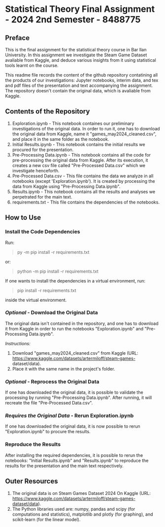 # Statistical Theory Final Assignment - 2024 2nd Semester - 8488775
## Preface
This is the final assignment for the statistical theory course in Bar
Ilan University. In this assignment we investigate the Steam Game
Dataset avaliable from Kaggle, and deduce various insights from it using
statistical tools learnt on the course.

This readme file records the content of the github repository
contatining all the products of our investigations: Jupyter notebooks,
interim data, and tex and pdf files of the presentation and text
accompanying the assignment. The repository doesn't contain the original
data, which is avaliable from Kaggle.

## Contents of the Repository
1. Exploration.ipynb - This notebook containes our preliminary
   investigations of the original data. In order to run it, one has to
   download the original data from Kaggle, name it
   "games\_may2024\_cleaned.csv", and place it in the same folder as the
   notebook.
1. Initial Results.ipynb - This notebook contains the initial results we
   procured for the presentation.
1. Pre-Processing Data.ipynb - This notebook contains all the code for
   pre-processing the original data from Kaggle. After its execution, it
   creates a new csv file called "Pre-Processed Data.csv" which we
   investigate henceforth.
1. Pre-Processed Data.csv - This file contains the data we analyze in
   all notebooks (except 'Exploration.ipynb'). It is created by
   processing the data from Kaggle using "Pre-Processing Data.ipynb".
1. Results.ipynb - This notebook contains all the results and analyses
   we perpetrated for the main text.
1. requirements.txt - This file contains the dependencies of the
   notebooks.

## How to Use
### Install the Code Dependencies
Run:
> py -m pip install -r requirements.txt

or:
> python -m pip install -r requirements.txt

If one wants to install the dependencies in a virtual environment, run:
> pip install -r requirements.txt

inside the virtual environment.

### *Optional* - Download the Original Data
The original data isn't contained in the repository, and one has to
download it from Kaggle in order to run the notebooks
"Exploration.ipynb" and "Pre-Processing Data.ipynb".

*Instructions:*
1. Download "games\_may2024\_cleaned.csv" from Kaggle (URL: https://www.kaggle.com/datasets/artermiloff/steam-games-
dataset/data).
1. Place it with the same name in the project's folder.

### *Optional* - Reprocess the Original Data
If one has downloaded the original data, it is possible to validate the
processing by running "Pre-Processing Data.ipynb". After running, it
will recreate the file "Pre-Processed Data.csv".

### *Requires the Original Data* - Rerun Exploration.ipynb
If one has downloaded the original data, it is now possible to rerun
"Exploration.ipynb" to procure the results.

### Reproduce the Results
After installing the required dependencies, it is possible to rerun the
notebooks: "Initial Results.ipynb" and "Results.ipynb" to reproduce the
results for the presentation and the main text respectively.

## Outer Resources
1. The original data is on Steam Games Dataset 2024 On Kaggle (URL:
   https://www.kaggle.com/datasets/artermiloff/steam-games-dataset/data).
1. The Python libraries used are: numpy, pandas and scipy (for computations
   and statistics), matplotlib and plotly (for graphing), and
   scikit-learn (for the linear model).
